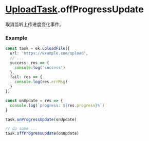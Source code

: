 # [UploadTask](../UploadTask.md).offProgressUpdate

取消监听上传进度变化事件。

### Example

```ts
const task = ek.uploadFile({
  url: 'https://example.com/upload',
  // ...
  success: res => {
    console.log('success')
  },
  fail: res => {
    console.log(res.errMsg)
  }
})

const onUpdate = res => {
  console.log(`progress: ${res.progress}%`)
}

task.onProgressUpdate(onUpdate)

// do some ...
task.offProgressUpdate(onUpdate)
```
